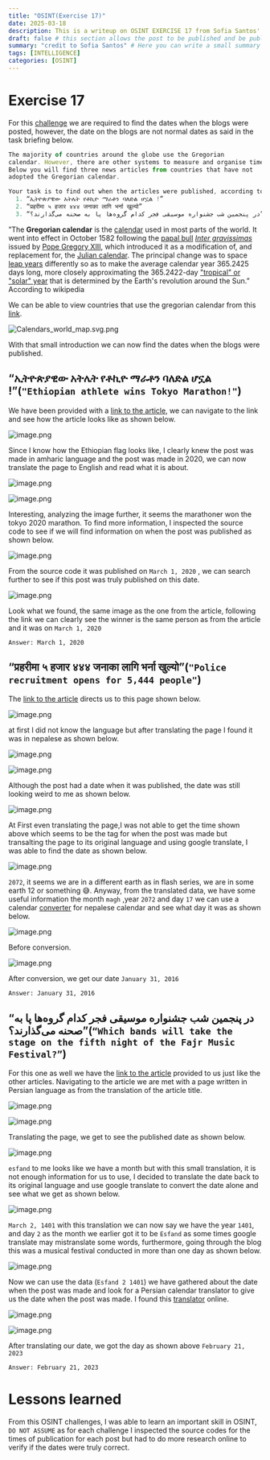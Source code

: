 ```yaml
---
title: "OSINT(Exercise 17)"
date: 2025-03-18
description: This is a writeup on OSINT EXERCISE 17 from Sofia Santos' OSINT analysis and exercises.
draft: false # this section allows the post to be published and be public, is it is set to true the post will not be published.
summary: "credit to Sofia Santos" # Here you can write a small summary of the post if needed
tags: [INTELLIGENCE]
categories: [OSINT]
---
```

# Exercise 17

For this [challenge](https://gralhix.com/list-of-osint-exercises/osint-exercise-017/) we are required to find the dates when the blogs were posted, however, the date on the blogs are not normal dates as said in the task briefing below.

```jsx
The majority of countries around the globe use the Gregorian 
calendar. However, there are other systems to measure and organise time.
Below you will find three news articles from countries that have not 
adopted the Gregorian calendar.

Your task is to find out when the articles were published, according to the Gregorian calendar.
  1. “ኢትዮጵያዊው አትሌት የቶኪዮ ማራቶን ባለድል ሆኗል !” 
  2. “प्रहरीमा ५ हजार ४४४ जनाका लागि भर्ना खुल्यो”
  3. “در پنجمین شب جشنواره موسیقی فجر کدام گروه‌ها پا به صحنه می‌گذارند؟”
```

”The **Gregorian calendar** is the [calendar](https://en.wikipedia.org/wiki/Calendar) used in most parts of the world. It went into effect in October 1582 following the [papal bull](https://en.wikipedia.org/wiki/Papal_bull) [*Inter gravissimas*](https://en.wikipedia.org/wiki/Inter_gravissimas) issued by [Pope Gregory XIII](https://en.wikipedia.org/wiki/Pope_Gregory_XIII), which introduced it as a modification of, and replacement for, the [Julian calendar](https://en.wikipedia.org/wiki/Julian_calendar). The principal change was to space [leap years](https://en.wikipedia.org/wiki/Leap_year) differently so as to make the average calendar year 365.2425 days long, more closely approximating the 365.2422-day ["tropical" or "solar" year](https://en.wikipedia.org/wiki/Tropical_year) that is determined by the Earth's revolution around the Sun.” According to wikipedia

We can be able to view countries that use the gregorian calendar from this [link](https://commons.wikimedia.org/wiki/File:Calendars_world_map.svg).

![Calendars_world_map.svg.png](Calendars_world_map.svg.png)

With that small introduction we can now find the dates when the blogs were published.

## “ኢትዮጵያዊው አትሌት የቶኪዮ ማራቶን ባለድል ሆኗል !”(`"Ethiopian athlete wins Tokyo Marathon!"`)

We have been provided with a [link to the article](https://www.hatricksport.net/%e1%8a%a2%e1%89%b5%e1%8b%ae%e1%8c%b5%e1%8b%ab%e1%8b%8a%e1%8b%8d-%e1%8a%a0%e1%89%b5%e1%88%8c%e1%89%b5-%e1%8b%a8%e1%89%b6%e1%8a%aa%e1%8b%ae-%e1%88%9b%e1%88%ab%e1%89%b6%e1%8a%95-%e1%89%a3%e1%88%88/), we can navigate to the link and see how the article looks like as shown below.

![image.png](image.png)

Since I know how the Ethiopian flag looks like, I clearly knew the post was made in amharic language and the post was made in 2020, we can now translate the page to English and read what it is about.

![image.png](image%201.png)

![image.png](image%202.png)

Interesting, analyzing the image further, it seems the marathoner won the tokyo 2020 marathon. To find more information, I inspected the source code to see if we will find information on when the post was published as shown below.

![image.png](image%203.png)

From the source code it was published on `March 1, 2020` , we can search further to see if this post was truly published on this date.

![image.png](image%204.png)

Look what we found, the same image as the one from the article, following the link we can clearly see the winner is the same person as from the article and it was on `March 1, 2020` 

`Answer: March 1, 2020` 

## “प्रहरीमा ५ हजार ४४४ जनाका लागि भर्ना खुल्यो”(`"Police recruitment opens for 5,444 people"`)

The [link to the article](https://www.onlinekhabar.com/2016/01/381827) directs us to this page shown below.

![image.png](image%205.png)

at first I did not know the language but after translating the page I found it was in nepalese as shown below.

![image.png](image%206.png)

![image.png](image%207.png)

Although the post had a date when it was published, the date was still looking weird to me as shown below.

![image.png](image%208.png)

At First even translating the page,I was not able to get the time shown above which seems to be the tag for when the post was made but transalting the page to its original language and using google translate, I was able to find the date as shown below.

![image.png](image%209.png)

`2072`, it seems we are in a different earth as in flash series, we are in some earth 12 or something 😅. Anyway, from the translated data, we have some useful information the month `magh` ,year `2072` and day `17` we can use a calendar [converter](https://www.hamropatro.com/date-converter) for nepalese calendar and see what day it was as shown below.

![image.png](image%2010.png)

Before conversion.

![image.png](image%2011.png)

After conversion, we get our date `January 31, 2016`

`Answer: January 31, 2016` 

## “در پنجمین شب جشنواره موسیقی فجر کدام گروه‌ها پا به صحنه می‌گذارند؟”(`“Which bands will take the stage on the fifth night of the Fajr Music Festival?”`)

For this one as well we have the [link to the article](https://www.yjc.ir/fa/news/8369785/%D8%AF%D8%B1-%D9%BE%D9%86%D8%AC%D9%85%DB%8C%D9%86-%D8%B4%D8%A8-%D8%AC%D8%B4%D9%86%D9%88%D8%A7%D8%B1%D9%87-%D9%85%D9%88%D8%B3%DB%8C%D9%82%DB%8C-%D9%81%D8%AC%D8%B1-%DA%A9%D8%AF%D8%A7%D9%85-%DA%AF%D8%B1%D9%88%D9%87%E2%80%8C%D9%87%D8%A7-%D9%BE%D8%A7-%D8%A8%D9%87-%D8%B5%D8%AD%D9%86%D9%87-%D9%85%DB%8C%E2%80%8C%DA%AF%D8%B0%D8%A7%D8%B1%D9%86%D8%AF) provided to us just like the other articles. Navigating to the article we are met with a page written in Persian language as from the translation of the article title.

![image.png](image%2012.png)

![image.png](image%2013.png)

Translating the page, we get to see the published date as shown below.

![image.png](image%2014.png)

`esfand` to me looks like we have a month but with this small translation, it is not enough information for us to use, I decided to translate the date back to its original language and use google translate to convert the date alone and see what we get as shown below.

![image.png](image%2015.png)

`March 2, 1401` with this translation we can now say we have the year `1401`, and day `2` as the month we earlier got it to be `Esfand` as some times google translate may mistranslate some words, furthermore, going through the blog this was a musical festival conducted in more than one day as shown below.

![image.png](image%2016.png)

Now we can use the data (`Esfand 2 1401`) we have gathered about the date when the post was made and look for a Persian calendar translator to give us the date when the post was made. I found this [translator](https://www.iranchamber.com/calendar/converter/iranian_calendar_converter.php) online.

![image.png](image%2017.png)

![image.png](image%2018.png)

After translating our date, we got the day as shown above `February 21, 2023` 

`Answer: February 21, 2023`

# Lessons learned

From this OSINT challenges, I was able to learn an important skill in OSINT, `DO NOT ASSUME` as for each challenge I inspected the source codes for the times of publication for each post but had to do more research online to verify if the dates were truly correct.